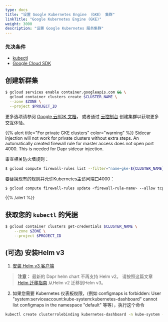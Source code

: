 ```yaml
---
type: docs
title: "设置 Google Kubernetes Engine （GKE） 集群"
linkTitle: "Google Kubernetes Engine (GKE)"
weight: 3000
description: "设置 Google Kubernetes 服务集群"
---
```


### 先决条件

- [kubectl](https://kubernetes.io/docs/tasks/tools/)
- [Google Cloud SDK](https://cloud.google.com/sdk)

## 创建新群集
```bash
$ gcloud services enable container.googleapis.com && \
  gcloud container clusters create $CLUSTER_NAME \
  --zone $ZONE \
  --project $PROJECT_ID
```
更多选项请参阅 [Google 云SDK 文档](https://cloud.google.com/sdk/gcloud/reference/container/clusters/create)， 或者通过 [云控制台](https://console.cloud.google.com/kubernetes) 创建集群以获取更多交互体验。

{{% alert title="For private GKE clusters" color="warning" %}}
Sidecar injection will not work for private clusters without extra steps. An automatically created firewall rule for master access does not open port 4000. This is needed for Dapr sidecar injection.

审查相关防火墙规则：
```bash
$ gcloud compute firewall-rules list --filter="name~gke-${CLUSTER_NAME}-[0-9a-z]*-master"
```

要替换现有的规则并允许Kubernetes主访问端口4000：
```bash
$ gcloud compute firewall-rules update <firewall-rule-name> --allow tcp:10250,tcp:443,tcp:4000
```
{{% /alert %}}

## 获取您的 `kubectl` 的凭据

```bash
$ gcloud container clusters get-credentials $CLUSTER_NAME \
    --zone $ZONE \
    --project $PROJECT_ID
```

## (可选) 安装Helm v3

1. [安装 Helm v3 客户端](https://helm.sh/docs/intro/install/)

> **注意：** 最新的 Dapr helm chart 不再支持 Helm v2。 请按照这篇文章 [Helm 迁移指南](https://helm.sh/blog/migrate-from-helm-v2-to-helm-v3/) 从Helm v2 迁移到Helm v3。

2. 如果您需要 Kubernetes 仪表板权限，(例如 configmaps is forbidden: User "system:serviceaccount:kube-system:kubernetes-dashboard" cannot list configmaps in the namespace "default" 等等），执行这个命令

```bash
kubectl create clusterrolebinding kubernetes-dashboard -n kube-system --clusterrole=cluster-admin --serviceaccount=kube-system:kubernetes-dashboard
```
